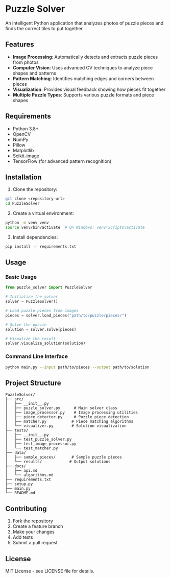# Puzzle Solver

An intelligent Python application that analyzes photos of puzzle pieces and finds the correct tiles to put together.

## Features

- **Image Processing**: Automatically detects and extracts puzzle pieces from photos
- **Computer Vision**: Uses advanced CV techniques to analyze piece shapes and patterns
- **Pattern Matching**: Identifies matching edges and corners between pieces
- **Visualization**: Provides visual feedback showing how pieces fit together
- **Multiple Puzzle Types**: Supports various puzzle formats and piece shapes

## Requirements

- Python 3.8+
- OpenCV
- NumPy
- Pillow
- Matplotlib
- Scikit-image
- TensorFlow (for advanced pattern recognition)

## Installation

1. Clone the repository:
```bash
git clone <repository-url>
cd PuzzleSolver
```

2. Create a virtual environment:
```bash
python -m venv venv
source venv/bin/activate  # On Windows: venv\Scripts\activate
```

3. Install dependencies:
```bash
pip install -r requirements.txt
```

## Usage

### Basic Usage

```python
from puzzle_solver import PuzzleSolver

# Initialize the solver
solver = PuzzleSolver()

# Load puzzle pieces from images
pieces = solver.load_pieces("path/to/puzzle/pieces/")

# Solve the puzzle
solution = solver.solve(pieces)

# Visualize the result
solver.visualize_solution(solution)
```

### Command Line Interface

```bash
python main.py --input path/to/pieces --output path/to/solution
```

## Project Structure

```
PuzzleSolver/
├── src/
│   ├── __init__.py
│   ├── puzzle_solver.py      # Main solver class
│   ├── image_processor.py    # Image processing utilities
│   ├── piece_detector.py     # Puzzle piece detection
│   ├── matcher.py           # Piece matching algorithms
│   └── visualizer.py        # Solution visualization
├── tests/
│   ├── __init__.py
│   ├── test_puzzle_solver.py
│   ├── test_image_processor.py
│   └── test_matcher.py
├── data/
│   ├── sample_pieces/       # Sample puzzle pieces
│   └── results/            # Output solutions
├── docs/
│   ├── api.md
│   └── algorithms.md
├── requirements.txt
├── setup.py
├── main.py
└── README.md
```

## Contributing

1. Fork the repository
2. Create a feature branch
3. Make your changes
4. Add tests
5. Submit a pull request

## License

MIT License - see LICENSE file for details.


